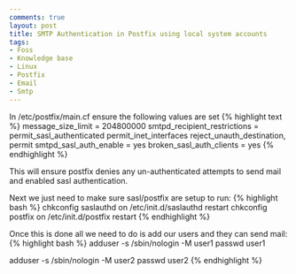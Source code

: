 ```yaml
---
comments: true
layout: post
title: SMTP Authentication in Postfix using local system accounts
tags:
- Foss
- Knowledge base
- Linux
- Postfix
- Email
- Smtp
---
```


In /etc/postfix/main.cf ensure the following values are set
{% highlight text %}
message_size_limit = 204800000
smtpd_recipient_restrictions = permit_sasl_authenticated permit_inet_interfaces reject_unauth_destination, permit
smtpd_sasl_auth_enable = yes
broken_sasl_auth_clients = yes
{% endhighlight %}

This will ensure postfix denies any un-authenticated attempts to send mail and enabled sasl authentication.

Next we just need to make sure sasl/postfix are setup to run:
{% highlight bash %}
chkconfig saslauthd on
/etc/init.d/saslauthd restart
chkconfig postfix on
/etc/init.d/postfix restart
{% endhighlight %}

Once this is done all we need to do is add our users and they can send mail:
{% highlight bash %}
adduser -s /sbin/nologin -M user1
passwd user1

adduser -s /sbin/nologin -M user2
passwd user2
{% endhighlight %}
